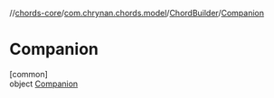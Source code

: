 //[chords-core](../../../../index.md)/[com.chrynan.chords.model](../../index.md)/[ChordBuilder](../index.md)/[Companion](index.md)

# Companion

[common]\
object [Companion](index.md)
